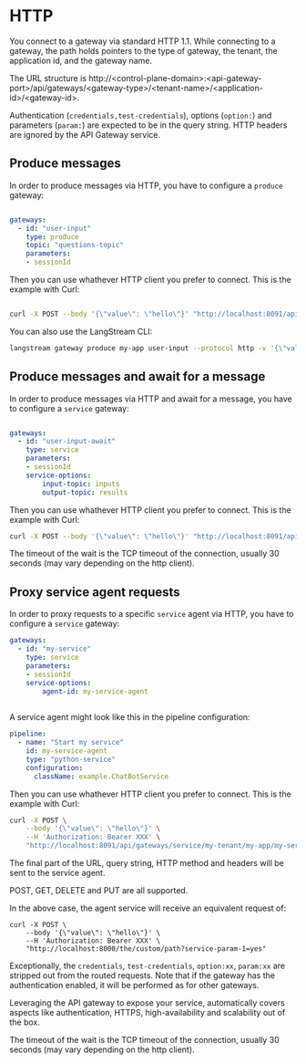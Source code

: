 # HTTP

You connect to a gateway via standard HTTP 1.1. While connecting to a gateway, the path holds pointers to the type of gateway, the tenant, the application id, and the gateway name.

The URL structure is http://\<control-plane-domain>:\<api-gateway-port>/api/gateways/\<gateway-type>/\<tenant-name>/\<application-id>/\<gateway-id>.

Authentication (`credentials,test-credentials`), options (`option:`) and parameters (`param:`) are expected to be in the query string. HTTP headers are ignored by the API Gateway service.


## Produce messages

In order to produce messages via HTTP, you have to configure a `produce` gateway:
```yaml

gateways:
  - id: "user-input"
    type: produce
    topic: "questions-topic"
    parameters:
    - sessionId
```

Then you can use whathever HTTP client you prefer to connect. This is the example with Curl:

```bash

curl -X POST --body '{\"value\": \"hello\"}' "http://localhost:8091/api/gateways/produce/my-tenant/my-app/user-input?param:sessionId=12543yusi1"
```

You can also use the LangStream CLI:

```bash
langstream gateway produce my-app user-input --protocol http -v '{\"value\": \"hello\"}' -p sessionId=12543yusi1
```


## Produce messages and await for a message

In order to produce messages via HTTP and await for a message, you have to configure a `service` gateway:
```yaml

gateways:
  - id: "user-input-await"
    type: service
    parameters:
    - sessionId
    service-options:
        input-topic: inputs
        output-topic: results
```

Then you can use whathever HTTP client you prefer to connect. This is the example with Curl:

```bash
curl -X POST --body '{\"value\": \"hello\"}' "http://localhost:8091/api/gateways/service/my-tenant/my-app/user-input-await"
```

The timeout of the wait is the TCP timeout of the connection, usually 30 seconds (may vary depending on the http client).

## Proxy service agent requests

In order to proxy requests to a specific `service` agent via HTTP, you have to configure a `service` gateway:

```yaml
gateways:
  - id: "my-service"
    type: service
    parameters:
    - sessionId
    service-options:
        agent-id: my-service-agent
     
```

A service agent might look like this in the pipeline configuration: 
```yaml
pipeline:
  - name: "Start my service"
    id: my-service-agent
    type: "python-service"
    configuration:
      className: example.ChatBotService
```


Then you can use whathever HTTP client you prefer to connect. This is the example with Curl:

```bash
curl -X POST \
    --body '{\"value\": \"hello\"}' \
    --H 'Authorization: Bearer XXX' \
    "http://localhost:8091/api/gateways/service/my-tenant/my-app/my-service/the/custom/path?service-param-1=yes"
```

The final part of the URL, query string, HTTP method and headers will be sent to the service agent.

POST, GET, DELETE and PUT are all supported.

In the above case, the agent service will receive an equivalent request of:

```
curl -X POST \
    --body '{\"value\": \"hello\"}' \
    --H 'Authorization: Bearer XXX' \
    "http://localhost:8000/the/custom/path?service-param-1=yes"
```


Exceptionally, the `credentials`, `test-credentials`, `option:xx`, `param:xx` are stripped out from the routed requests.
Note that if the gateway has the authentication enabled, it will be performed as for other gateways.

Leveraging the API gateway to expose your service, automatically covers aspects like authentication, HTTPS, high-availability and scalability out of the box. 


The timeout of the wait is the TCP timeout of the connection, usually 30 seconds (may vary depending on the http client).
